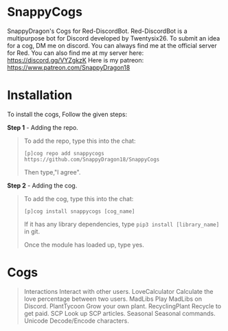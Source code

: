 # SnappyCogs
SnappyDragon's Cogs for Red-DiscordBot. Red-DiscordBot is a multipurpose bot for Discord developed by Twentysix26.
To submit an idea for a cog, DM me on discord. You can always find me at the official server for Red. You can also find me at my server here: https://discord.gg/VYZgkzK
Here is my patreon: https://www.patreon.com/SnappyDragon18

# Installation
To install the cogs, Follow the given steps:

**Step 1** - Adding the repo.
> To add the repo, type this into the chat:
> 
> ``[p]cog repo add snappycogs https://github.com/SnappyDragon18/SnappyCogs``
> 
> Then type,"I agree".

**Step 2** - Adding the cog.
> To add the cog, type this into the chat:
> 
> ``[p]cog install snappycogs [cog_name]``
> 
> If it has any library dependencies, type ``pip3 install [library_name]`` in git.
> 
> Once the module has loaded up, type yes.

# Cogs
> Interactions
> Interact with other users.
> LoveCalculator
> Calculate the love percentage between two users.
> MadLibs
> Play MadLibs on Discord.
> PlantTycoon
> Grow your own plant.
> RecyclingPlant
> Recycle to get paid.
> SCP
> Look up SCP articles.
> Seasonal
> Seasonal commands.
> Unicode
> Decode/Encode characters.
